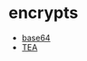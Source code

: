# encrypts
* [base64](https://github.com/chenxiaoquan233/encodings/tree/main/base64)
* [TEA](https://github.com/chenxiaoquan233/encodings/tree/main/TEA)
